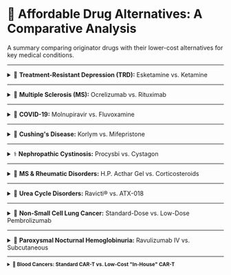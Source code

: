 # 💊 Affordable Drug Alternatives: A Comparative Analysis

A summary comparing originator drugs with their lower-cost alternatives for key medical conditions.

---

<details>
<summary>🧠 <strong>Treatment-Resistant Depression (TRD):</strong> Esketamine vs. Ketamine</strong></summary>

### Esketamine (Spravato®) vs. Ketamine (IV Infusion)

> **Condition Context:** Treatment-Resistant Depression (TRD) affects patients who have not responded to at least two different antidepressant trials. In the U.S., this represents an estimated **30-40%** of the general MDD population.

#### 💰 Cost Comparison (United States)

| Therapy | Details | Induction Cost (USD) | Estimated Annual Cost (USD)* |
| :--- | :--- | ---: | ---: |
| **Esketamine** | `Spravato®` nasal spray | ~ $4,720 – $7,080 | **~$20,000 – $30,000** |
| **Ketamine** | Racemic, IV Infusion (Cash-pay) | ~ $2,100 – $6,000 | **~$5,600 – $16,000** |

*<small>Note: Annual cost is estimated based on a standard treatment protocol, including an initial induction phase followed by a full year of maintenance sessions (approx. 34 sessions/year for Spravato® and 16 sessions/year for IV Ketamine).</small>*

#### 📊 Epidemiological Data & Visualizations

<p align="center">
  <strong>Annual Cost Comparison: Esketamine vs. IV Ketamine</strong><br>
  <img src="https://github.com/user-attachments/assets/700f5f30-ecaa-4265-910e-afee107310ae" width="600">
</p>
<div align="center">
  <strong>Global Depression Prevalence</strong><br>
  <img width="100%" alt="Global Depression Prevalence Map from OECD" src="https://github.com/user-attachments/assets/67d15ec9-062d-423a-947e-6d6e097c61ca" />
  <br>
  <em><small>Source: <a href="https://www.oecd.org/en/topics/mental-health.html">OECD Mental Health Data</a></small></em>
</div>

</details>

---

<details>
<summary>💪 <strong>Multiple Sclerosis (MS):</strong> Ocrelizumab vs. Rituximab</strong></summary>

### Ocrelizumab (Ocrevus®) vs. Rituximab (Biosimilars)

* **Ocrelizumab Brand:** `Ocrevus®`
* **Rituximab Biosimilar Brands Include:** `Truxima®`, `Ruxience®`, `Riabni™`, `Hanlikang®`, `Delituo®`

> **Condition Context:** Relapsing-Remitting MS (RRMS) is the most common form, accounting for about **85%** of diagnoses in the US. Primary Progressive MS (PPMS) is less common, affecting **10-15%** of patients.

#### 💰 Annual Cost Comparison by Region (All Figures in USD)

| Region / Payer | Ocrelizumab Cost (USD) | Rituximab Biosimilar Cost (USD) | Notes |
| :--- | :--- | :--- | :--- |
| **United States (Medicare)** | `~$69,949` | `~$11,759` | Based on Average Sales Price (ASP).<br>Significant savings with biosimilar. |
| **United States (Medicaid Net)**| `~$47,671` | `~$5,893` | Net price after mandatory rebates.<br>Highest percentage savings. |
| **Sweden** | `~$12,400` | `~$2,400` | Based on estimated national tender prices.<br>Rituximab is the far cheaper off-label option. |
| **United Kingdom** | `~$12,700` | `~$3,500` | Ocrelizumab cost is net price after NHS discount.<br>Rituximab cost is for off-label MS use. |

#### 📊 Epidemiological Data & Visualizations

<p align="center">
  <strong>Annual Cost Comparison: Ocrelizumab vs. Rituximab Biosimilar (US)</strong><br>
  <img width="559" alt="Cost comparison chart for Ocrevus and Rituximab" src="https://github.com/user-attachments/assets/6033094b-b1fd-4975-be2f-9622752ac757" />
</p>

<div align="center">
  <strong>Global Number of People with MS (Prevalence)</strong><br>
  <img width="894" alt="Global MS Prevalence Map from Atlas of MS" src="https://github.com/user-attachments/assets/34194f4b-802e-4cca-9755-39381ca1ed8e" />
  <br>
  <em><small>Source: <a href="https://www.atlasofms.org/map/global/epidemiology">Atlas of MS - Epidemiology</a></small></em>
</div>

</details> 

---

<details>
<summary> 🦠 <strong> COVID-19:</strong> Molnupiravir vs. Fluvoxamine</strong></summary>

### Molnupiravir (Lagevrio®) vs. Fluvoxamine

* **Molnupiravir Brand:** `Lagevrio®`
* **Fluvoxamine Brands:** Primarily available as a generic drug. A common brand name is `Luvox®`.

> **Condition Context:** These oral medications are used for the early treatment of mild-to-moderate COVID-19 in non-hospitalized adults who are at high risk for progression to severe disease. The goal is to prevent hospitalization and death.

#### 💰 Cost per Treatment Course Comparison (All Figures in USD)

| Drug | Region | Estimated Cost per Course (USD) | Notes |
| :--- | :--- | ---: | :--- |
| **Molnupiravir**<br>(Lagevrio®) | **United States** | `~$700` | Based on initial US government procurement price. |
| | **United Kingdom/EU** | `~$300 - $500` | Price reflects national negotiations and procurements. |
| | **LMICs (via MPP)** | `~$20 - $40` | Generic versions available via the Medicines Patent Pool license. |
| **Fluvoxamine**<br>(Generic) | **Global** | `~$10 - $30` | Mature, widely available generic drug.<br>Used off-label for COVID-19. |

#### 📊 Epidemiological Data & Visualizations

<div align="center">
  <strong>Global COVID-19 Epidemiological Trends</strong><br>
  <img width="1284" alt="WHO COVID-19 Dashboard showing global cases" src="https://github.com/user-attachments/assets/518d2254-3c27-49ae-ae71-c53c9c4831c8" />
  <br>
  <em><small>Source: <a href="https://data.who.int/dashboards/covid19/cases?n=c">WHO COVID-19 Dashboard</a></small></em>
</div>

> **Methodological Note:** For acute infectious diseases such as COVID-19, market size assessment is critically dependent on **incidence** (the rate of new cases) over **prevalence**, as incidence directly reflects the flow of new patients requiring therapy. In the current era, official case counts are significant undercounts due to reduced routine testing, making them unreliable for direct analysis. A robust estimation must therefore leverage epidemiological models that integrate more reliable data streams, such as hospitalization rates and wastewater surveillance. Given the inherent uncertainties, the market potential should be presented as a **scenario-based forecast** (e.g., low, medium, high) rather than a single, definitive point estimate.
</details>

---

<details>
<summary>🧬 <strong>Cushing's Disease:</strong> Korlym vs. Mifepristone</strong></summary>

### Korlym (mifepristone) vs. Generic Mifepristone

* **Korlym® Brand:** A specialty, high-cost formulation of `mifepristone`.
* **Generic Mifepristone:** The same active ingredient, widely known for its use in medical abortion (`Mifeprex®` was the original brand), and available as a low-cost generic.

> **Condition Context:** Cushing's disease is a rare endocrine disorder caused by prolonged exposure to high levels of the hormone cortisol. Korlym is specifically approved to control hyperglycemia (high blood sugar) in adult patients with Cushing's who are not candidates for surgery or have failed prior surgery.

#### 💰 Annual Cost Comparison (United States)

| Therapy | Details | Estimated Annual Cost (USD) | Notes |
| :--- | :--- | ---: | :--- |
| **Korlym®** | Specialty brand for Cushing's | **`~$200,000 - $500,000+`** | An ultra-orphan drug with extremely high pricing, dependent on dosing. |
| **Mifepristone** | Generic version | **`~$3,000 - $10,000`** | Cost is for daily, off-label use for Cushing's, calculated from the low price of generic tablets. A stark contrast to the branded version. |

#### 📊 Epidemiological Data & Visualizations

## Market Comparison: Korlym® vs. Generic Mifepristone

| Comparison Metric | Korlym® (for Cushing's Disease) | Generic Mifepristone (Primarily for Medical Abortion) |
| :--- | :---: | :---: |
| **Primary Indication** | To control hyperglycemia in patients with Cushing's syndrome (a rare disease). | Medical termination of early pregnancy. |
| **Patient Population Size** | **Very Small**. A few thousand patients treated annually in the U.S. | **Very Large**. Hundreds of thousands of users annually in the U.S. |
| **Pricing Strategy** | **Ultra-High Price**. Leverages its "Orphan Drug" status for premium pricing. | **Low Price**. Priced competitively as a generic drug. |
| **Market Size Driver** | **Price** | **Volume** |

---

### Chart 1: Estimated Market Size (USD)
*Data Source: [DelveInsight Cushing's Disease Market Report](https://www.delveinsight.com/report-store/cushings-disease-market)*

![Estimated Annual Market Size](https://github.com/user-attachments/assets/b365448c-8507-4518-8c14-a036ac450b6b)
***Caption***: *This chart illustrates the estimated annual cost and market size for Cushing's Disease treatments.*

### Chart 2: Prevalence Comparison
*Data Source: [DelveInsight Cushing's Disease Market Report](https://www.delveinsight.com/report-store/cushings-disease-market)*

![US vs EU Prevalence Comparison](https://github.com/user-attachments/assets/677a5ba6-cb6e-4b4e-b265-f8e3a8a3936c)
***Caption***: *A comparison of diagnosed Cushing's Disease cases in the US vs. the EU4 & UK, broken down by gender (2024 data).*

</details>

---

<details>
<summary>⚕️ <strong>Nephropathic Cystinosis:</strong> Procysbi vs. Cystagon</strong></summary>

### Procysbi (cysteamine) vs. Cystagon (cysteamine)

* **Active Ingredient:** Both drugs are different formulations of `cysteamine bitartrate`.
* **Key Difference:** `Procysbi®` is a delayed-release formulation dosed every 12 hours. `Cystagon®` is an older, immediate-release formulation dosed every 6 hours.

> **Condition Context:** Nephropathic cystinosis is a rare, inherited metabolic disorder where the amino acid cystine accumulates in cells, causing widespread tissue and organ damage, particularly to the kidneys and eyes. Cysteamine therapy helps to deplete these toxic cystine levels.

#### 💰 Annual Cost Comparison (United States)

| Therapy | Details | Estimated Annual Cost (USD) | Notes |
| :--- | :--- | ---: | :--- |
| **Procysbi®** | Delayed-Release (12-hr dosing) | **`~$300,000 - $900,000+`** | Priced at a significant premium for the quality-of-life benefit of not requiring middle-of-the-night dosing. Cost is highly weight-dependent. |
| **Cystagon®** | Immediate-Release (6-hr dosing) | **`~$50,000 - $150,000`** | The older standard of care. While still expensive as an orphan drug, it is far less costly than the newer formulation. |

## 📊 Epidemiological Data & Visualizations

<table align="center" border="0" cellpadding="0" cellspacing="0" style="border: none;">
  <tr>
    <td style="border: none; text-align: center;">
      <img src="https://github.com/user-attachments/assets/99f1b22a-93f2-483a-a9bb-20876b92f2c0" alt="Chart comparing the market size of Tepezza, Krystexxa, and Uplizna in 2023" style="max-width: 80%; height: auto;">
    </td>
  </tr>
</table>

*<small><strong>Source:</strong> According to the <a href="https://investors.amgen.com/static-files/95644920-150e-471b-99ee-4facd7c4e1ac">Amgen 2023 Annual Report</a>, the company completed its acquisition of Horizon Therapeutics, the developer of Procysbi, in October 2023.</small>*
> **Note:** Cystagon's market share is continuously shrinking due to patient conversion to its successor, Procysbi, leaving it to serve a niche population with access challenges and an estimated market size in the tens of millions.


<table align="center" border="0" cellpadding="0" cellspacing="0" style="border: none;">
  <tr>
    <td style="border: none; text-align: center;">
      <img src="https://github.com/user-attachments/assets/17084129-3e75-4572-a099-82c336d36501" alt="Chart comparing the annual incidence of Nephropathic Cystinosis in Europe and the US" style="max-width: 60%; height: auto;">
    </td>
  </tr>
</table>

*Data extracted from: [Orphanet Epidemiology Data](https://sciences.orphadata.com/epidemiology/)*

</details>

---

<details>
<summary>🔬 <strong>MS & Rheumatic Disorders:</strong> H.P. Acthar Gel vs. Corticosteroids</summary>

### H.P. Acthar® Gel (ACTH) vs. Synthetic Corticosteroids

* **H.P. Acthar® Gel:** A purified preparation of `adrenocorticotropic hormone (ACTH)`, a biologic with a controversial pricing history.
* **Corticosteroids:** Generic, synthetic steroid hormones like `prednisone` (oral) or `methylprednisolone` (IV).

> **Condition Context:** Both are used to treat acute exacerbations (flares or relapses) in MS and some rheumatic disorders by powerfully reducing inflammation. Synthetic corticosteroids are the standard first-line therapy. Acthar Gel is typically reserved for patients who cannot tolerate or do not respond to high-dose steroids.

#### 💰 Cost per Treatment Course Comparison (All Figures in USD)

| Therapy | Details | Estimated Cost per Course (USD) | Notes |
| :--- | :--- | ---: | :--- |
| **H.P. Acthar® Gel** | ACTH biologic | **`~$45,000 - $200,000+`** | One of the most expensive drugs in the US by vial cost (~$45k). A full course of treatment is extremely costly. |
| **Corticosteroids** | Generic (e.g., IV Solu-Medrol) | **`~$500 - $2,000`** | Includes the cost of the generic drug and infusion services. Represents the inexpensive standard of care. |

#### 📊 Epidemiological Data & Visualizations

<div align="center">
  <img src="https://github.com/user-attachments/assets/878d1418-4a7e-46a7-be9a-76a93d4212e6" alt="Bar chart comparing the annual market size of H.P. Acthar Gel vs. Synthetic Corticosteroids" width="70%">
  <br>
  <em><small>Source: <a href="https://ir.mallinckrodt.com/node/31401/pdf">Mallinckrodt plc FY 2024 Financial Results</a>. Corticosteroid market is an estimation.</small></em>
</div>

> **Methodological Note:** The estimated annual market size for synthetic corticosteroids in treating MS flares, ranging from $128 million to $510 million, is calculated by multiplying the U.S. RRMS patient population (~850,000) by an average annual relapse rate (~0.3) and a per-treatment course cost of $500-$2,000.

<br>

<div align="center">
  <img src="https://github.com/user-attachments/assets/d46ccc93-e202-483b-90ea-c288ee520346" alt="Grouped bar chart comparing the annual incidence of MS and Rheumatic Disorders in the US vs. Global" width="80%">
</div>

> **Data Sources:**
> * **MS Data:** Based on analysis from [Wallin, M. T., et al. (2019), *Neurology*](https://pubmed.ncbi.nlm.nih.gov/30770430/).
> * **Rheumatic Disorders (RA) Data:** Based on data from the CDC and [Myasoedova, E., et al. (2010), *Arthritis & Rheumatism*](https://pubmed.ncbi.nlm.nih.gov/20191579/).

*<small>Note: The Y-axis uses a logarithmic scale to visualize data spanning multiple orders of magnitude.</small>*

</details>

---

<details>
<summary>🔬 <strong>Urea Cycle Disorders:</strong> Ravicti® vs. ATX-018</summary>

### Ravicti® (glycerol phenylbutyrate) vs. ATX-018 (mRNA Therapy)

* **Ravicti®:** A nitrogen-scavenging agent, `glycerol phenylbutyrate`, that provides an alternative pathway for the body to remove toxic ammonia.
* **ATX-018:** An investigational messenger RNA (mRNA) therapeutic designed to enable a patient's liver cells to produce the correct, functioning enzyme they are genetically missing.

> **Condition Context:** Both are therapies for Urea Cycle Disorders (UCDs), a group of rare genetic diseases that cause life-threatening hyperammonemia (high ammonia levels in the blood). The long-standing first-line therapy is dietary protein restriction combined with older nitrogen-scavenging drugs like generic `sodium phenylbutyrate`. Ravicti is a newer-generation scavenger, while ATX-018 represents a potential future gene-based therapy to correct the underlying problem rather than just managing symptoms.

#### 💰 Annual Treatment Cost Comparison (All Figures in USD)

| Therapy | Details | Estimated Annual Cost (USD) | Notes |
| :--- | :--- | ---: | :--- |
| **ATX-018** | Investigational mRNA Therapy | **`N/A`** | Currently in clinical development. As a potential gene-based therapy for a rare disease, it is expected to have an extremely high cost if approved. |
| **Ravicti®** | Branded Nitrogen Scavenger | **`~$500,000 - $800,000+`** | The advanced, branded standard of care. Extremely high cost for a chronic, lifelong medication. |
| **Sodium Phenylbutyrate** | Generic Nitrogen Scavenger | **`~$100,000 - $250,000`** | The older, generic standard of care. Significantly less expensive but is known for its high pill burden, very unpleasant taste, and high sodium content. |

#### 📊 Epidemiological Data & Visualizations
<img width="2048" height="2048" alt="Gemini_Generated_Image_cvu7bzcvu7bzcvu7" src="https://github.com/user-attachments/assets/eb8289da-cdea-499f-a621-21a83a3a1531" />
Source：https://www.transparencymarketresearch.com/urea-cycle-disorder-treatment-market.html
https://dataintelo.com/report/global-ravicti-market
Ravicti® (Current Market): According to Dataintelo, the global market size of Ravicti® in 2023 is approximately $600 million. This value represents its current market value as a single leading product.
ATX-018 (Potential Market): Since ATX-018 is an investigational drug that has not yet been launched, its market size is represented by the total size of the entire urea cycle disorder (UCD) treatment market. According to The Business Research Company, the total size of this market in 2024 is $1.33 billion. This represents the largest market space that new therapies like ATX-018 can compete for in the future.

Urea Cycle Disorders (UCDs) are a group of rare genetic diseases with an estimated incidence of 1 in 8,500 births. [cite_start]However, the exact incidence rate is unknown and considered an underestimate, as many cases go undiagnosed or infants with the condition die before a definitive diagnosis is made[cite: 1].

Among the different types, Ornithine Transcarbamylase Deficiency (OTCD) is the most common UCD. [cite_start]According to a literature review on pregnancies in women with UCDs, the authors noted the following distribution of cases[cite: 2]:
* **Ornithine Transcarbamylase Deficiency (OTCD)**: 59.6% of cases
* **Argininosuccinate Synthetase Deficiency (ASSD)**: 25.0% of cases
* **Carbamoyl Phosphate Synthetase I Deficiency (CPSD)**: 9.6% of cases
* **Argininosuccinate Lyase Deficiency (ASLD)**: 5.8% of cases

[cite_start]The authors explicitly state that OTCD is the most common UCD, followed by ASLD[cite: 2].

---
**Sources:**

[1] National Urea Cycle Disorders Foundation. (n.d.). *What is a UCD?* Retrieved from https://nucdf.org/about-ucd/what-is-a-ucd/

[2] Stepien, K. M., Langendonk, J. G., Dao, M., et al. (2024). *The management and clinical outcomes of pregnancies in women with urea cycle disorders: A review of the literature and results of an international survey*. Journal of Inherited Metabolic Disease, 47(6), 1239-1259. https://doi.org/10.1002/jimd.12695

</details>

---

<details>
<summary>🔬 <strong>Non-Small Cell Lung Cancer:</strong> Standard-Dose vs. Low-Dose Pembrolizumab</summary>

## 💊 Pembrolizumab: Standard vs. Low-Dose Regimens

* **Standard-Dose Pembrolizumab:** An `anti-PD-1 monoclonal antibody` administered at the FDA-approved fixed dose, such as **400 mg every 6 weeks**.
* **Low-Dose Pembrolizumab:** An evidence-driven, dose-optimization strategy using a reduced amount of the same `anti-PD-1 monoclonal antibody`, such as **200 mg every 6 weeks**.

> ### 🏥 Clinical Context: Treating Non-Small Cell Lung Cancer (NSCLC)
> Both regimens are for the treatment of `Non-Small Cell Lung Cancer (NSCLC)`, where Pembrolizumab is a foundational immunotherapy. It is a first-line standard of care, particularly for patients whose tumors express the PD-L1 biomarker. The standard dose is the approved, widely adopted regimen. Low-dose strategies are being actively investigated based on clinical data suggesting that PD-1 receptors can be fully saturated at lower concentrations, potentially offering similar efficacy with significant cost reductions and a lower risk of toxicity.

---

### 💰 Annual Cost Comparison by Region (All Figures in USD)

*Comparison based on a standard-dose of `400 mg every 6 weeks` versus a hypothetical low-dose of `200 mg every 6 weeks`.*

| Region | Standard-Dose Cost (USD) | Low-Dose Cost (USD) | Notes |
| :--- | :---: | :---: | :--- |
| **United States** | **`~$191,000 - $205,000`** | **`~$95,500 - $102,500`** | Represents one of the highest global list prices. |
| **Canada** | **`~$112,000`** | **`~$56,000`** | Based on national health system pricing and review. |
| **United Kingdom** | **`~$115,000`** | **`~$57,500`** | Net price after National Health Service (NHS) discounts. |
| **Germany** | **`~$89,000`** | **`~$44,500`** | Price reflects national negotiation outcomes. |
| **Japan** | **`~$44,000`** | **`~$22,000`** | Represents one of the lower prices among developed nations. |

*<small>Note: Costs are estimates based on publicly available list prices and pharmacoeconomic data, not net transaction prices. Actual costs vary by country, payer, and negotiated discounts.</small>*

---
### 📊 Epidemiological Landscape & NSCLC Estimates

#### Global Cancer Incidence
Lung cancer is the leading cancer by incidence globally, highlighting its significant public health burden.**Global Cancer Incidence Ranking: Top 15 Cancers in 2022:**

<img width="4880" alt="Global Cancer Incidence Ranking" src="https://github.com/user-attachments/assets/759440c3-bfaa-47f7-a923-6c59942b11cc" />

<small>Source: [IARC GLOBOCAN 2022](https://gco.iarc.who.int/today/en/dataviz/bars?mode=cancer&key=total&group_populations=1&types=0&sort_by=value1&populations=900&multiple_populations=0&values_position=out&cancers_h=15)</small>

#### Lung Cancer Incidence in Key Countries
The following chart details the absolute numbers of new lung cancer cases in 2022 across selected developed nations.

<img width="4880" alt="Lung Cancer Incidence by Country" src="https://github.com/user-attachments/assets/7f097871-340d-491b-891c-6148ff8e98f9" />

<small>Source: [IARC GLOBOCAN 2022](https://gco.iarc.who.int/today/en/dataviz/bars?mode=cancer&key=total&group_populations=1&types=0&sort_by=value1&populations=900&multiple_populations=0&values_position=out&cancers_h=15)</small>

#### Estimating the Non-Small Cell Lung Cancer (NSCLC) Burden
General lung cancer statistics include both small cell (SCLC) and non-small cell (NSCLC) types. Based on data from the American Cancer Society, **NSCLC accounts for approximately 80% to 87% of all lung cancers cited from** **[American Cancer Society](https://www.cancer.org/cancer/types/lung-cancer/about/key-statistics.html)**. By applying this ratio to the total incidence, we can estimate the number of new NSCLC cases.

**Estimated New NSCLC Cases in 2022**
<table>
  <tr>
    <td><img width="514" alt="NSCLC Case Estimates Table" src="https://github.com/user-attachments/assets/9c79f6c1-ad90-4924-bd04-759d3db7b2fc" /></td>
    <td><img width="539" alt="NSCLC Case Estimates Bar Chart" src="https://github.com/user-attachments/assets/276dc0db-4e73-4cc4-82a4-3881f9954673" /></td>
  </tr>
</table>

*<small><b>Disclaimer:</b> Figures are estimates based on the methodology described. Actual case numbers may vary.</small>*
</details>

---

<details>
<summary>🔬 <strong>Paroxysmal Nocturnal Hemoglobinuria:</strong> Ravulizumab IV vs. Subcutaneous</summary>

### Ravulizumab IV vs. Subcutaneous Administration

* **Intravenous (IV) Ravulizumab:** A long-acting `C5 complement inhibitor` administered by a healthcare professional every 8 weeks.
* **Subcutaneous (SC) Ravulizumab:** The same `C5 complement inhibitor` formulated for weekly self-administration at home using an on-body delivery device.

> **Condition Context:** Both formulations are used for the long-term treatment of `Paroxysmal Nocturnal Hemoglobinuria (PNH)` to prevent hemolysis (red blood cell destruction). The standard IV infusion requires patients to visit a clinic every two months. The subcutaneous option offers greater convenience and autonomy by allowing patients to treat themselves at home, which improves patient-friendliness. A study in the [*British Journal of Clinical Pharmacology*](https://doi.org/10.1111/bcp.15602) found that dose reductions of up to 64% are possible while maintaining therapeutic exposure. The study also notes that the subcutaneous administration is non-inferior to the intravenous formulation in efficacy.

#### 💰 Annual Treatment Cost Comparison (All Figures in USD)

| Therapy | Details | Estimated Annual Cost (USD) | Notes |
| :--- | :--- | ---: | :--- |
| **IV Ravulizumab** | `Intravenous Infusion` every 8 weeks | **`~ $500,000+`** | Represents the standard of care. Cost is based on the high list price of the drug and includes administration/infusion service fees. |
| **SC Ravulizumab** | `Subcutaneous Injection` every week | **`~ $500,000+`** | Drug acquisition cost is comparable to the IV version annually. Reduces costs associated with clinic visits and infusion services but adds costs for the delivery device. |

### Key Driver: Product Differentiation
> In a market with multiple competing drugs of similar efficacy, a more convenient method of administration is a core differentiating factor and provides a significant competitive advantage.

### Epidemiological Data: A Look at the U.S.
According to a report by the U.S. Census Bureau, the epidemiological data for PNH in the United States is as follows[1]:

* **Prevalence:** Approximately **12 to 13 cases** per million people.
* **Incidence:** An estimated **5.7 cases** per million person-years.

### 📊 Market Size & Growth
The following data outlines the financial outlook for the global PNH treatment market[1]:

* 💰 **Current Market Value (2023):** `$3.9 Billion`
* 📈 **Projected Market Value (2032):** `$10.1 Billion`
* 🚀 **Compound Annual Growth Rate (CAGR):** `11.2%`
* 🗓️ **Forecast Period:** `2024 – 2032`


*<small><b>[1]:<b> Data cited from the Global Market Insights industry analysis report: [Paroxysmal Nocturnal Hemoglobinuria (PNH) Treatment Market](https://www.gminsights.com/industry-analysis/paroxysmal-nocturnal-hemoglobinuria-treatment-market)


</details>

---

<details>
<summary>🔬 <strong>Blood Cancers:</strong> Standard CAR-T vs. Low-Cost "In-House" CAR-T</summary>

### Standard CAR-T vs. Low-Cost "In-House" CAR-T

* **Standard CAR-T (Kymriah®, Yescarta®):** Patient T-cells are collected, frozen, and shipped to a centralized corporate lab for genetic engineering (`viral vector` based). The process takes several weeks.
* **Low-Cost "In-House" CAR-T:** Patient T-cells are engineered on-site at the hospital's lab (`non-viral vector` or simplified viral methods), often in a "closed system." The process can be completed in a few days.

> **Condition Context:** Both models produce `Chimeric Antigen Receptor (CAR) T-cells` to treat aggressive blood cancers like `Multiple Myeloma`, `Non-Hodgkin's Lymphoma`, and `Acute Lymphoblastic Leukemia`. Standard CAR-T is the established, FDA-approved method but suffers from extremely high costs and long production times. As highlighted in the [*MIT Technology Review*](https://www.technologyreview.com/2024/04/12/1091161/car-t-cancer-therapy-treatment-expense/), the "in-house" or "point-of-care" model aims to solve these issues, making CAR-T therapy faster, radically cheaper, and more accessible to patients.

#### 💰 Cost per Treatment Course Comparison (All Figures in USD)

| Region/Country | Standard CAR-T (Kymriah®, Yescarta®) | Low-Cost "In-House" CAR-T (Estimated) | Key Considerations |
| :--- | :--- | :--- | :--- |
| **USA** | ~ $370,000 - $530,000+ | Significantly lower than commercial prices, but specific data varies by institution. | As the main market for commercial CAR-T, the US has the highest prices, which do not include additional medical costs such as hospitalization and management of side effects. |
| **Europe** | Prices vary by country due to national health insurance negotiations, generally slightly lower than in the US. | Academic centers are actively developing to significantly reduce costs. | The bargaining power of national health systems with pharmaceutical companies is key to price differences. |
| **China** | ~ $150,000 - $180,000 (RMB 1.2 - 1.29 million) | Costs for some clinical trials or local production may be lower. | Several CAR-T products are already on the market domestically, and competition has led to prices lower than in Europe and the US, but they are still considered "sky-high" drugs. |
| **India** | N/A (Commercial products are not yet widely available) | ~ $30,000 - $40,000 | The indigenously developed NexCAR19 shows a very competitive price, aiming to improve accessibility for patients in low and middle-income countries. |

## 📊 Epidemiological Data & Visualizations

This section presents a comparative analysis of the incidence rates for several types of cancer across the globe, focusing on major economies.

---

### Multiple Myeloma

Below are visualizations of the global incidence of Multiple Myeloma. The data includes a world heatmap of the Age-Standardized Rate (ASR) and a bar chart comparing rates among major economies.

| Global Heatmap (ASR) | Comparison of Major Economies |
| :---: | :---: |
| ![Global heatmap showing the Age-Standardized Incidence Rate for Multiple Myeloma in 2022](https://github.com/user-attachments/assets/78515b48-ed6f-4282-a7af-a64b77c18cfc) | ![Bar chart comparing the incidence rates of Multiple Myeloma in major economies](https://github.com/user-attachments/assets/7b45de54-9074-4ce2-8b28-b3264f34a707) |

### Non-Hodgkin Lymphoma

This section visualizes the global incidence of Non-Hodgkin Lymphoma, featuring a world heatmap and a detailed bar chart comparing major economies.

| Global Heatmap (ASR) | Comparison of Major Economies |
| :---: | :---: |
| ![Global heatmap showing the Age-Standardized Incidence Rate for Non-Hodgkin Lymphoma in 2022](https://github.com/user-attachments/assets/d7e8a1d4-83d2-44d3-9372-b5a764a97ae8) | ![Bar chart comparing the incidence rates of Non-Hodgkin Lymphoma in major economies](https://github.com/user-attachments/assets/7ee9c3af-3590-4a5b-a31e-afd65389c1c1) |

### Leukemia

This section visualizes the global incidence of Leukemia, with a world heatmap displaying the Age-Standardized Rate (ASR) and a bar chart for economic comparison.

| Global Heatmap (ASR) | Comparison of Major Economies |
| :---: | :---: |
| ![Global heatmap showing the Age-Standardized Incidence Rate for Leukemia in 2022](https://github.com/user-attachments/assets/259994a6-ce77-4880-8275-f12d94b443bf) | ![Bar chart comparing the incidence rates of Leukemia in major economies](https://github.com/user-attachments/assets/6afa6f12-a427-4c19-adc2-cc0376b2d464) |

---

**Data Source**

All data and original visualizations are from the **IARC Global Cancer Observatory**. For more details, please visit:
[https://gco.iarc.who.int/today/en/dataviz/maps-heatmap](https://gco.iarc.who.int/today/en/dataviz/maps-heatmap?mode=population&cancers=39)
</details>

